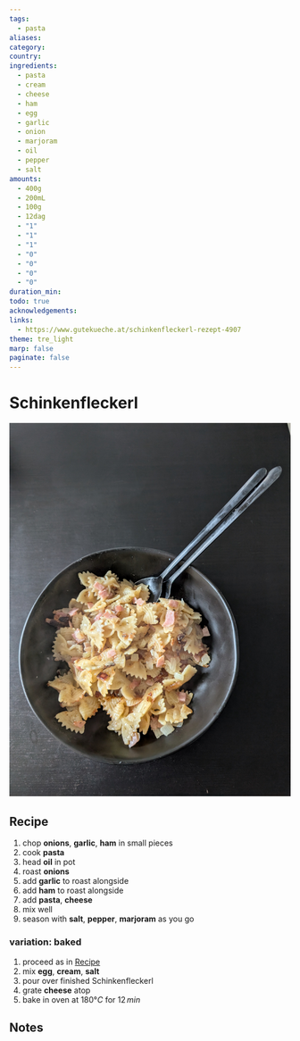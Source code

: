 ```yaml
---
tags:
  - pasta
aliases: 
category: 
country: 
ingredients:
  - pasta
  - cream
  - cheese
  - ham
  - egg
  - garlic
  - onion
  - marjoram
  - oil
  - pepper
  - salt
amounts:
  - 400g
  - 200mL
  - 100g
  - 12dag
  - "1"
  - "1"
  - "1"
  - "0"
  - "0"
  - "0"
  - "0"
duration_min: 
todo: true
acknowledgements: 
links:
  - https://www.gutekueche.at/schinkenfleckerl-rezept-4907
theme: tre_light
marp: false
paginate: false
---
```



# Schinkenfleckerl

![bg right](../gfx/PXL_20250427_050855859.jpg)

## Recipe

1. chop **onions**, **garlic**, **ham** in small pieces
2. cook **pasta**
3. head **oil** in pot
4. roast **onions**
5. add **garlic** to roast alongside
6. add **ham** to roast alongside
7. add **pasta**, **cheese**
8. mix well
9. season with **salt**, **pepper**, **marjoram** as you go

### variation: baked
1. proceed as in [Recipe](#Recipe)
2. mix **egg**, **cream**, **salt**
3. pour over finished Schinkenfleckerl
4. grate **cheese** atop
5. bake in oven at $180°C$ for $12\,min$ 

## Notes
